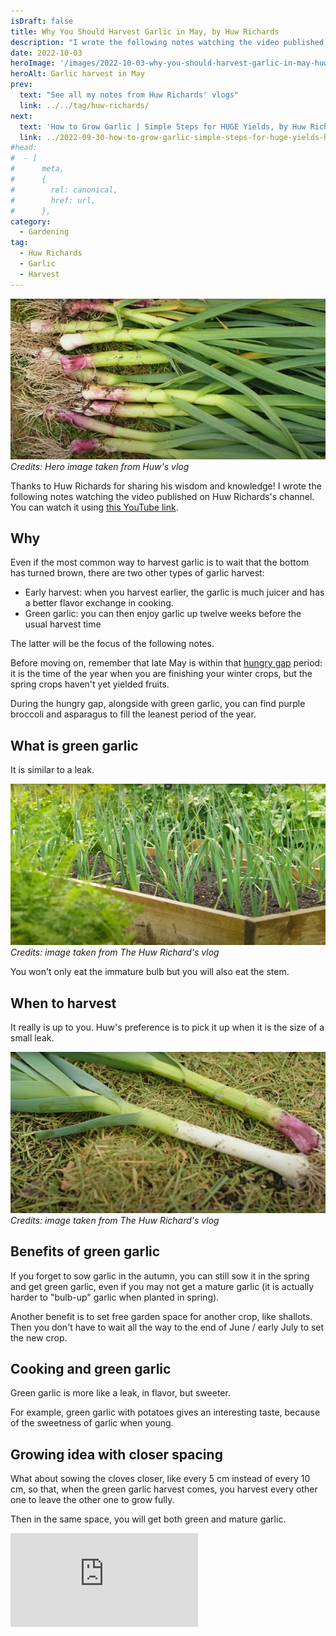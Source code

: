 ```yaml
---
isDraft: false
title: Why You Should Harvest Garlic in May, by Huw Richards
description: "I wrote the following notes watching the video published on Huw Richards's channel"
date: 2022-10-03
heroImage: '/images/2022-10-03-why-you-should-harvest-garlic-in-may-huw-richards-hero.jpg'
heroAlt: Garlic harvest in May
prev:
  text: "See all my notes from Huw Richards' vlogs"
  link: ../../tag/huw-richards/
next:
  text: 'How to Grow Garlic | Simple Steps for HUGE Yields, by Huw Richards'
  link: ../2022-09-30-how-to-grow-garlic-simple-steps-for-huge-yields-huw-richards/README.md
#head:
#  - [
#      meta,
#      {
#        rel: canonical,
#        href: url,
#      },
category:
  - Gardening
tag:
  - Huw Richards
  - Garlic
  - Harvest
---
```


![Garlic harvest in May](./images/garlic-harvest-in-may.jpg)
_Credits: Hero image taken from Huw's vlog_

Thanks to Huw Richards for sharing his wisdom and knowledge!
I wrote the following notes watching the video published on Huw Richards's channel.
You can watch it using [this YouTube link](https://www.youtube.com/watch?v=asVqiG3f66M).

## Why

Even if the most common way to harvest garlic is to wait that the bottom has turned brown, there are two other types of garlic harvest:

- Early harvest: when you harvest earlier, the garlic is much juicer and has a better flavor exchange in cooking.
- Green garlic: you can then enjoy garlic up twelve weeks before the usual harvest time

The latter will be the focus of the following notes.

Before moving on, remember that late May is within that [hungry gap](https://en.wikipedia.org/wiki/Hungry_Gap) period: it is the time of the year when you are finishing your winter crops, but the spring crops haven't yet yielded fruits.

During the hungry gap, alongside with green garlic, you can find purple broccoli and asparagus to fill the leanest period of the year.

## What is green garlic

It is similar to a leak.

![Young garlic](./images/young-garlic.jpg)
_Credits: image taken from The Huw Richard's vlog_

You won't only eat the immature bulb but you will also eat the stem.

## When to harvest

It really is up to you. Huw's preference is to pick it up when it is the size of a small leak.

![Small leak versus green garlic](./images/small-leak-vs-green-garlic.jpg)
_Credits: image taken from The Huw Richard's vlog_

## Benefits of green garlic

If you forget to sow garlic in the autumn, you can still sow it in the spring and get green garlic, even if you may not get a mature garlic (it is actually harder to "bulb-up" garlic when planted in spring).

Another benefit is to set free garden space for another crop, like shallots. Then you don't have to wait all the way to the end of June / early July to set the new crop.

## Cooking and green garlic

Green garlic is more like a leak, in flavor, but sweeter.

For example, green garlic with potatoes gives an interesting taste, because of the sweetness of garlic when young.

## Growing idea with closer spacing

What about sowing the cloves closer, like every 5 cm instead of every 10 cm, so that, when the green garlic harvest comes, you harvest every other one to leave the other one to grow fully.

Then in the same space, you will get both green and mature garlic.

<!-- markdownlint-disable MD033 -->
<p class="newsletter-wrapper"><iframe class="newsletter-embed" src="https://thetooltip.substack.com/embed" frameborder="0" scrolling="no"></iframe></p>
